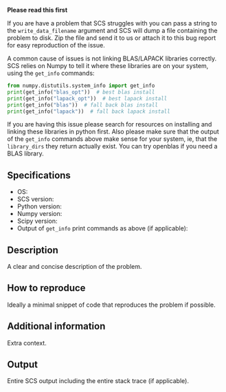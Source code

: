 **Please read this first**

If you are have a problem that SCS struggles with you can pass a string to the
`write_data_filename` argument and SCS will dump a file containing the problem
to disk. Zip the file and send it to us or attach it to this bug report for easy
reproduction of the issue.

A common cause of issues is not linking BLAS/LAPACK libraries correctly. 
SCS relies on Numpy to tell it where these libraries are on your system, using
the `get_info` commands:
```python
from numpy.distutils.system_info import get_info
print(get_info("blas_opt"))  # best blas install
print(get_info("lapack_opt"))  # best lapack install
print(get_info("blas"))  # fall back blas install
print(get_info("lapack"))  # fall back lapack install
```
If you are having this issue please search for resources on installing and
linking these libraries in python first. Also please make sure that the output
of the `get_info` commands above make sense for your system, ie, that the
`library_dirs` they return actually exist. You can try openblas if you need a
BLAS library.


## Specifications
- OS:
- SCS version:
- Python version:
- Numpy version:
- Scipy version:
- Output of `get_info` print commands as above (if applicable):

## Description
A clear and concise description of the problem.

## How to reproduce
Ideally a minimal snippet of code that reproduces the problem if possible.

## Additional information
Extra context.

## Output
Entire SCS output including the entire stack trace (if applicable).
